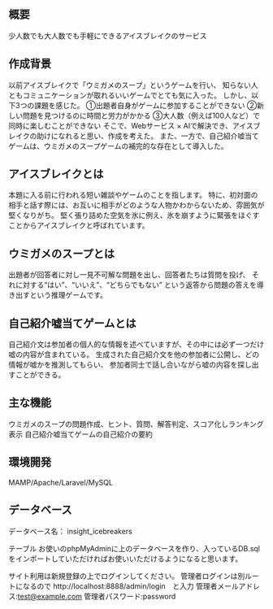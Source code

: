 ## 概要
少人数でも大人数でも手軽にできるアイスブレイクのサービス

## 作成背景
以前アイスブレイクで「ウミガメのスープ」というゲームを行い、
知らない人ともコミュニケーションが取れるいいゲームでとても気に入った。
しかし、以下3つの課題を感じた。
①出題者自身がゲームに参加することができない
②新しい問題を見つけるのに時間と労力がかかる
③大人数（例えば100人など）で同時に楽しむことができない
そこで、Webサービス × AIで解決でき、アイスブレイクの助けになれると思い、作成を考えた。
また、一方で、自己紹介嘘当てゲームは、ウミガメのスープゲームの補完的な存在として導入した。

## アイスブレイクとは
本題に入る前に行われる短い雑談やゲームのことを指します。
特に、初対面の相手と話す際には、お互いに相手がどのような人物かわからないため、雰囲気が堅くなりがち。
堅く張り詰めた空気を氷に例え、氷を崩すように緊張をほぐすことからアイスブレイクと呼ばれています。

## ウミガメのスープとは
出題者が回答者に対し一見不可解な問題を出し、回答者たちは質問を投げ、
それに対する“はい”、“いいえ”、“どちらでもない”
という返答から問題の答えを導き出すという推理ゲームです。

## 自己紹介嘘当てゲームとは
自己紹介文は参加者の個人的な情報を述べていますが、その中には必ず一つだけ嘘の内容が含まれている。
生成された自己紹介文を他の参加者に公開し、どの情報が嘘かを推測してもらい、
参加者同士で話し合いながら嘘の内容を探し出すことができる。

## 主な機能
ウミガメのスープの問題作成、ヒント、質問、解答判定、スコア化しランキング表示
自己紹介嘘当てゲームの自己紹介の要約

## 環境開発
MAMP/Apache/Laravel/MySQL

## データベース
データベース名： insight_icebreakers

テーブル
お使いのphpMyAdminに上のデータベースを作り、入っているDB.sqlをインポートしていただければお使いいただけるようになると思います。

サイト利用は新規登録の上でログインしてください。
管理者ログインは別ルートになるので
http://localhost:8888/admin/login　と入力
管理者メールアドレス:test@example.com
管理者パスワード:password




